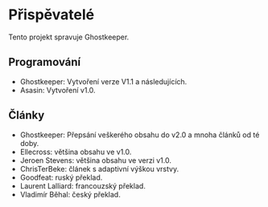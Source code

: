 Přispěvatelé
====
Tento projekt spravuje Ghostkeeper.

Programování
----
* Ghostkeeper: Vytvoření verze V1.1 a následujících.
* Asasin: Vytvoření v1.0.


Články
----
* Ghostkeeper: Přepsání veškerého obsahu do v2.0 a mnoha článků od té doby.
* Ellecross: většina obsahu ve v1.0.
* Jeroen Stevens: většina obsahu ve verzi v1.0.
* ChrisTerBeke: článek s adaptivní výškou vrstvy.
* Goodfeat: ruský překlad.
* Laurent Lalliard: francouzský překlad.
* Vladimír Běhal: český překlad.